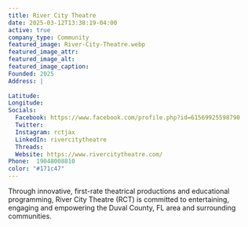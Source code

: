 ```yaml
---
title: River City Theatre
date: 2025-03-12T13:38:19-04:00
active: true
company_type: Community
featured_image: River-City-Theatre.webp
featured_image_attr: 
featured_image_alt: 
featured_image_caption: 
Founded: 2025
Address: |
    
Latitude: 
Longitude: 
Socials: 
  Facebook: https://www.facebook.com/profile.php?id=61569925598790
  Twitter: 
  Instagram: rctjax
  LinkedIn: rivercitytheatre
  Threads:
  Website: https://www.rivercitytheatre.com/
Phone: 	19048008810 
color: "#171c47"
---
```

Through innovative, first-rate theatrical productions and educational programming, River City Theatre (RCT) is committed to entertaining, engaging and empowering the Duval County, FL area and surrounding communities.